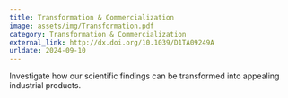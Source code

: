 ```yaml
---
title: Transformation & Commercialization
image: assets/img/Transformation.pdf
category: Transformation & Commercialization
external_link: http://dx.doi.org/10.1039/D1TA09249A
urldate: 2024-09-10
---
```


Investigate how our scientific findings can be transformed into appealing industrial products.
